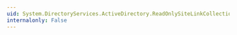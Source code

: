 ```yaml
---
uid: System.DirectoryServices.ActiveDirectory.ReadOnlySiteLinkCollection.IndexOf(System.DirectoryServices.ActiveDirectory.ActiveDirectorySiteLink)
internalonly: False
---
```

